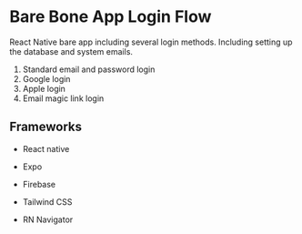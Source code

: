 # Bare Bone App Login Flow

React Native bare app including several login methods. Including setting up the database and system emails.

1. Standard email and password login
2. Google login
3. Apple login
4. Email magic link login

## Frameworks

- React native
- Expo
- Firebase

- Tailwind CSS
- RN Navigator
